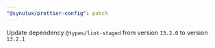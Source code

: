 ```yaml
---
"@synulux/prettier-config": patch
---
```


Update dependency `@types/lint-staged` from version `13.2.0` to version `13.2.1`

